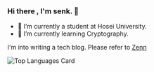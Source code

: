 ### Hi there , I'm senk. 👋


- 🔭 I’m currently a student at Hosei University.
- 🌱 I’m currently learning Cryptography.

I'm into writing a tech blog. Please refer to [Zenn](https://zenn.dev/senk)

<!--
**senk8/senk8** is a ✨ _special_ ✨ repository because its `README.md` (this file) appears on your GitHub profile.

Here are some ideas to get you started:

- 🔭 I’m currently working on ...
- 🌱 I’m currently learning ...
- 👯 I’m looking to collaborate on ...
- 🤔 I’m looking for help with ...
- 💬 Ask me about ...
- 📫 How to reach me: ...
- 😄 Pronouns: ...
- ⚡ Fun fact: ...
-->


![Top Languages Card](https://github-readme-stats.vercel.app/api/top-langs/?username=senk8&hide=html,javascript,typescript)

